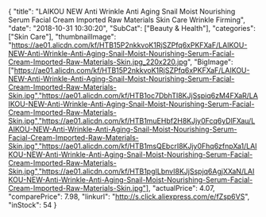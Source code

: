 {
	"title": "LAIKOU NEW Anti Wrinkle Anti Aging Snail Moist Nourishing Serum Facial Cream Imported Raw Materials Skin Care Wrinkle Firming",
	"date": "2018-10-31 10:30:20",
	"SubCat": ["Beauty & Health"],
	"categories": ["Skin Care"],
	"thumbnailImage": "https://ae01.alicdn.com/kf/HTB15P2nkkvoK1RjSZPfq6xPKFXaF/LAIKOU-NEW-Anti-Wrinkle-Anti-Aging-Snail-Moist-Nourishing-Serum-Facial-Cream-Imported-Raw-Materials-Skin.jpg_220x220.jpg",
	"BigImage": ["https://ae01.alicdn.com/kf/HTB15P2nkkvoK1RjSZPfq6xPKFXaF/LAIKOU-NEW-Anti-Wrinkle-Anti-Aging-Snail-Moist-Nourishing-Serum-Facial-Cream-Imported-Raw-Materials-Skin.jpg","https://ae01.alicdn.com/kf/HTB1oc7DbhTI8KJjSspiq6zM4FXaR/LAIKOU-NEW-Anti-Wrinkle-Anti-Aging-Snail-Moist-Nourishing-Serum-Facial-Cream-Imported-Raw-Materials-Skin.jpg","https://ae01.alicdn.com/kf/HTB1muEHbf2H8KJjy0Fcq6yDlFXau/LAIKOU-NEW-Anti-Wrinkle-Anti-Aging-Snail-Moist-Nourishing-Serum-Facial-Cream-Imported-Raw-Materials-Skin.jpg","https://ae01.alicdn.com/kf/HTB1msQEbcrI8KJjy0Fhq6zfnpXa1/LAIKOU-NEW-Anti-Wrinkle-Anti-Aging-Snail-Moist-Nourishing-Serum-Facial-Cream-Imported-Raw-Materials-Skin.jpg","https://ae01.alicdn.com/kf/HTB1pgILbnvI8KJjSspjq6AgjXXaN/LAIKOU-NEW-Anti-Wrinkle-Anti-Aging-Snail-Moist-Nourishing-Serum-Facial-Cream-Imported-Raw-Materials-Skin.jpg"],
	"actualPrice": 4.07,
	"comparePrice": 7.98,
	"linkurl": "http://s.click.aliexpress.com/e/fZsp6VS",
	"inStock": 54
}
